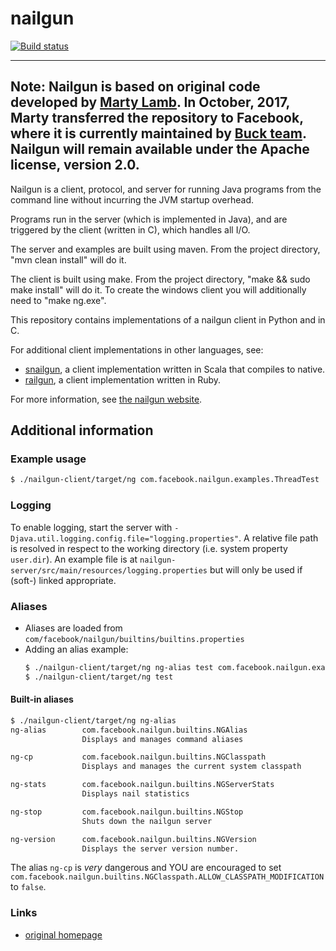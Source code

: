 nailgun
=======

[![Build status](https://circleci.com/gh/facebook/nailgun.svg?style=svg)](https://circleci.com/gh/facebook/nailgun)

---
**Note:**  Nailgun is based on original code developed by <a href="http://martylamb.com/">Marty Lamb</a>.
In October, 2017, Marty transferred the repository to Facebook, where it is currently
maintained by <a href="https://buckbuild.com/">Buck team</a>. Nailgun will remain available under the Apache license, version 2.0.
---

Nailgun is a client, protocol, and server for running Java programs from
the command line without incurring the JVM startup overhead.

Programs run in the server (which is implemented in Java), and are 
triggered by the client (written in C), which handles all I/O.

The server and examples are built using maven.  From the project directory,
"mvn clean install" will do it.

The client is built using make.  From the project directory, 
"make && sudo make install" will do it.  To create the windows client
you will additionally need to "make ng.exe".

This repository contains implementations of a nailgun client in Python and in C.

For additional client implementations in other languages, see:

- [snailgun](https://github.com/jvican/snailgun), a client implementation written in Scala that compiles to native.
- [railgun](https://github.com/timuralp/railgun), a client implementation written in Ruby.

For more information, see [the nailgun website](https://github.com/facebook/nailgun).

## Additional information

### Example usage

```bash
$ ./nailgun-client/target/ng com.facebook.nailgun.examples.ThreadTest
```

### Logging

To enable logging, start the server with `-Djava.util.logging.config.file="logging.properties"`. A relative file path is resolved in respect to the working directory
(i.e. system property `user.dir`). An example file is at `nailgun-server/src/main/resources/logging.properties` but will only be used if (soft-) linked appropriate. 

### Aliases

* Aliases are loaded from `com/facebook/nailgun/builtins/builtins.properties`
* Adding an alias example:
  ```bash
  $ ./nailgun-client/target/ng ng-alias test com.facebook.nailgun.examples.ThreadTest
  $ ./nailgun-client/target/ng test
  ```

#### Built-in aliases

```bash
$ ./nailgun-client/target/ng ng-alias
ng-alias        com.facebook.nailgun.builtins.NGAlias      
                Displays and manages command aliases

ng-cp           com.facebook.nailgun.builtins.NGClasspath  
                Displays and manages the current system classpath

ng-stats        com.facebook.nailgun.builtins.NGServerStats
                Displays nail statistics

ng-stop         com.facebook.nailgun.builtins.NGStop       
                Shuts down the nailgun server

ng-version      com.facebook.nailgun.builtins.NGVersion    
                Displays the server version number.
```

The alias `ng-cp` is _very_ dangerous and YOU are encouraged to set 
`com.facebook.nailgun.builtins.NGClasspath.ALLOW_CLASSPATH_MODIFICATION` to 
`false`.

### Links

* [original homepage](http://www.martiansoftware.com/nailgun/)

